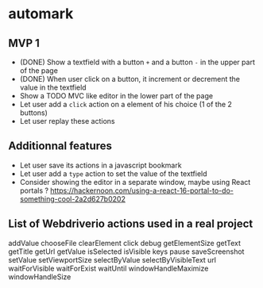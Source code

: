 # automark

## MVP 1 

- (DONE) Show a textfield with a button `+` and a button `-` in the upper part of the page
- (DONE) When user click on a button, it increment or decrement the value in the textfield
- Show a TODO MVC like editor in the lower part of the page
- Let user add a `click` action on a element of his choice (1 of the 2 buttons)
- Let user replay these actions

## Additionnal features

- Let user save its actions in a javascript bookmark
- Let user add a `type` action to set the value of the textfield
- Consider showing the editor in a separate window, maybe using React portals ? https://hackernoon.com/using-a-react-16-portal-to-do-something-cool-2a2d627b0202


## List of Webdriverio actions used in a real project

addValue
chooseFile
clearElement
click
debug
getElementSize
getText
getTitle
getUrl
getValue
isSelected
isVisible
keys
pause
saveScreenshot
setValue
setViewportSize
selectByValue
selectByVisibleText
url
waitForVisible
waitForExist
waitUntil
windowHandleMaximize
windowHandleSize


